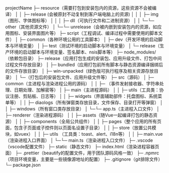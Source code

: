 projectName
├─ resource（需要打包到安装包内的资源，这些资源不会被编译）
│  │  ├─ release (会被原封不动复制到客户端电脑上的资源)
│  │  │  ├─ img（图形、字体图标等）
│  │  │  ├─ dll（可执行文件和二进制资源）
│  │  └─└─ other（其他资源文件）
│  └─└─ unrelease（会被内嵌到安装包内的资源，如应用图标、安装界面图片等）
├─ script（工程调试、编译过程中需要使用的脚本文件）
│  ├─ common（各种环境公用的工具脚本）
│  ├─ dev（开发环境的启动脚本与环境变量）
│  ├─ test（测试环境的启动脚本与环境变量）
│  └─ release（生产环境的启动脚本与环境变量、签名脚本、nsis脚本等）
├─ node_modules/（依赖包目录）
├─ release（应用打包生成的安装包、应用升级文件、打包中间过程文件存放目录）
│  ├─ bundled（应用打包前所有脚本与静态资源编译捆绑后的文件存放目录）
│  ├─ win-unpacked（绿色版可执行程序及相关资源存放目录）
│  └─（打包后的安装包文件、应用升级文件等）
├─ src（源码）
│  ├─ common（主进程与渲染进程公用的源码）
│  │  ├─ （事件发射接收器、字符串处理、日期处理、加解密等）
│  ├─ main（主进程源码）
│  │  ├─ utils（工具类：协议注册、剪贴板、日志等）
│  │  ├─ widgets（界面辅助部件：托盘图标、系统菜单等）
│  │  ├─ diaologs（所有弹窗类存放目录，文件保存、目录打开等弹窗）
│  │  ├─ windows（所有窗口类存放目录）
│  └─└─ app.ts（主进程入口文件）
│  ├─ renderer（渲染进程源码）
│  │  ├─ assets（随Vue一起编译打包的静态资源）
│  │  ├─ components（全局公共组件）
│  │  ├─ pages（整个应用的所有页面，包含子页面或子控件则以页面名设置子目录）
│  │  ├─ store（放置公共模块，如vuex）
│  │  ├─ utils （工具类：toast、alert、i18n等）
│  │  ├─ main.vue（渲染进程入口界面）
│  └─└─ main.ts（渲染进程入口文件）
├─ .vscode（vscode配置文件）
├─ static（静态文件）
├─ index.html（渲染进程容器页面）
├─ .prettier（beautify的配置文件，用于团队源码风格一致）
├─ .npmrc（项目环境变量，主要是一些镜像源地址的配置）
├─ .gitignore（git排除文件）
└─ package.json